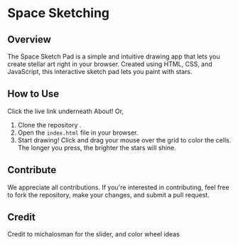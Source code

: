 # Space Sketching

## Overview

The Space Sketch Pad is a simple and intuitive drawing app that lets you create stellar art right in your browser. Created using HTML, CSS, and JavaScript, this interactive sketch pad lets you paint with stars.

## How to Use

Click the live link underneath About!
Or,
1. Clone the repository .
2. Open the `index.html` file in your browser.
3. Start drawing! Click and drag your mouse over the grid to color the cells. The longer you press, the brighter the stars will shine.

## Contribute

We appreciate all contributions. If you're interested in contributing, feel free to fork the repository, make your changes, and submit a pull request. 

## Credit 
Credit to michalosman for the slider, and color wheel ideas

